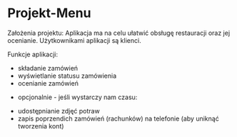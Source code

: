 # Projekt-Menu

Założenia projektu:
Aplikacja ma na celu ułatwić obsługę restauracji oraz jej ocenianie. Użytkownikami aplikacji są klienci. 

Funkcje aplikacji:
- składanie zamówień
- wyświetlanie statusu zamówienia
- ocenianie zamówień
* opcjonalnie - jeśli wystarczy nam czasu:
- udostępnianie zdjęć potraw
- zapis poprzendich zamówień (rachunków) na telefonie (aby uniknąć tworzenia kont)
